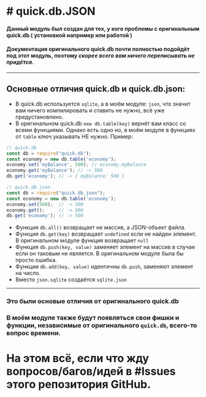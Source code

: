 # # quick.db.JSON
#### Данный модуль был создан для тех, у кого проблемы с оригинальным quick.db ( установкой например или работой )
#### Документация оригинального quick.db почти полностью подойдёт под этот модуль, поэтому ***скорее всего вам ничего переписывать не придётся.***
---
## Основные отличия quick.db и quick.db.json:
- В quick.db используется `sqlite`, а в моём модуле: `json`, что значит вам ничего компилировать и ставить не нужно, всё уже предустановлено.
- В оригинальном quick.db `new db.table(key)` вернёт вам класс со всеми функциями. Однако есть одно но, в моём модуле в функциях от `table` ключ указывать НЕ нужно. Пример:

```js
// quick.db
const db = require("quick.db");
const economy = new db.table('economy'); 
economy.set('myBalance', 500); // economy.myBalance
economy.get('myBalance'); // -> 500
db.get('economy'); // -> { myBalance: 500 }
```
```js
// quick.db.json
const db = require("quick.db.json");
const economy = new db.table('economy'); 
economy.set(500);  // -> 500
economy.get();     // -> 500
db.get('economy'); // -> 500
```
- Функция `db.all()` возвращает не массив, а JSON-объект файла.
- Функция `db.get(key)` возвращает `undefined` если не найден элемент. В оригинальном модуле функция возвращает `null`
- Функция `db.push(key, value)` заменяет элемент на массив в случае если он таковым не является. В оригинальном модуле была бы просто ошибка.
- Функции `db.add(key, value)` идентичны `db.push`, заменяют элемент на число.
- Вместо `json.sqlite` создаётся `sqlite.json`
---
### Это были основые отличия от оригинального quick.db
### В моём модуле также будут появляться свои фишки и функции, независимые от оригинального `quick.db`, всего-то вопрос времени.
# На этом всё, если что жду вопросов/багов/идей в #Issues этого репозитория GitHub.